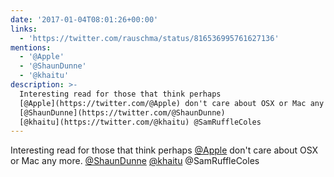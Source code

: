 ```yaml
---
date: '2017-01-04T08:01:26+00:00'
links:
  - 'https://twitter.com/rauschma/status/816536995761627136'
mentions:
  - '@Apple'
  - '@ShaunDunne'
  - '@khaitu'
description: >-
  Interesting read for those that think perhaps
  [@Apple](https://twitter.com/@Apple) don't care about OSX or Mac any more.
  [@ShaunDunne](https://twitter.com/@ShaunDunne)
  [@khaitu](https://twitter.com/@khaitu) @SamRuffleColes
---
```

Interesting read for those that think perhaps [@Apple](https://twitter.com/@Apple) don't care about OSX or Mac any more. [@ShaunDunne](https://twitter.com/@ShaunDunne) [@khaitu](https://twitter.com/@khaitu) @SamRuffleColes 
